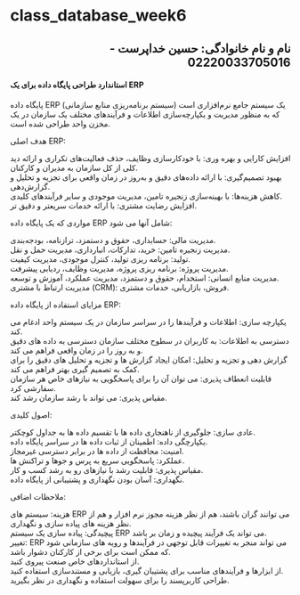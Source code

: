 # class_database_week6
<h2 dir="rtl">نام و نام خانوادگی: حسین خداپرست - 02220033705016</h2>

<h4>استاندارد طراحی پایگاه داده برای یک ERP</h4>
پایگاه داده ERP (سیستم برنامه‌ریزی منابع سازمانی) یک سیستم جامع نرم‌افزاری است که به منظور مدیریت و یکپارچه‌سازی اطلاعات و فرآیندهای مختلف یک سازمان در یک مخزن واحد طراحی شده است.

هدف اصلی ERP:

افزایش کارایی و بهره وری: با خودکارسازی وظایف، حذف فعالیت‌های تکراری و ارائه دید کلی از کل سازمان به مدیران و کارکنان.</br>
بهبود تصمیم‌گیری: با ارائه داده‌های دقیق و به‌روز در زمان واقعی برای تجزیه و تحلیل و گزارش‌دهی.</br>
کاهش هزینه‌ها: با بهینه‌سازی زنجیره تامین، مدیریت موجودی و سایر فرآیندهای کلیدی.</br>
افزایش رضایت مشتری: با ارائه خدمات سریعتر و دقیق تر.</br>

مواردی که یک پایگاه داده ERP  شامل آنها می شود:

مدیریت مالی: حسابداری، حقوق و دستمزد، ترازنامه، بودجه‌بندی.</br>
مدیریت زنجیره تامین: خرید، تدارکات، انبارداری، مدیریت حمل و نقل.</br>
تولید: برنامه ریزی تولید، کنترل موجودی، مدیریت کیفیت.</br>
مدیریت پروژه: برنامه ریزی پروژه، مدیریت وظایف، ردیابی پیشرفت.</br>
مدیریت منابع انسانی: استخدام، حقوق و دستمزد، مدیریت عملکرد، آموزش و توسعه.</br>
مدیریت ارتباط با مشتری (CRM): فروش، بازاریابی، خدمات مشتری.</br>

مزایای استفاده از پایگاه داده ERP:

یکپارچه سازی: اطلاعات و فرآیندها را در سراسر سازمان در یک سیستم واحد ادغام می کند.</br>
دسترسی به اطلاعات: به کاربران در سطوح مختلف سازمان دسترسی به داده های دقیق و به روز را در زمان واقعی فراهم می کند.</br>
گزارش دهی و تجزیه و تحلیل: امکان ایجاد گزارش ها و تجزیه و تحلیل های دقیق را برای کمک به تصمیم گیری بهتر فراهم می کند.</br>
قابلیت انعطاف پذیری: می توان آن را برای پاسخگویی به نیازهای خاص هر سازمان سفارشی کرد.</br>
مقیاس پذیری: می تواند با رشد سازمان رشد کند.</br>

اصول کلیدی:

عادی سازی: جلوگیری از ناهنجاری داده ها با تقسیم داده ها به جداول کوچکتر.</br>
یکپارچگی داده: اطمینان از ثبات داده ها در سراسر پایگاه داده.</br>
امنیت: محافظت از داده ها در برابر دسترسی غیرمجاز.</br>
عملکرد: پاسخگویی سریع به پرس و جوها و تراکنش ها.</br>
مقیاس پذیری: قابلیت رشد با نیازهای رو به رشد کسب و کار.</br>
نگهداری: آسان بودن نگهداری و پشتیبانی از پایگاه داده.

ملاحظات اضافی:

هزینه: سیستم های ERP می توانند گران باشند، هم از نظر هزینه مجوز نرم افزار و هم از نظر هزینه های پیاده سازی و نگهداری.</br>
پیچیدگی: پیاده سازی یک سیستم ERP می تواند یک فرآیند پیچیده و زمان بر باشد.</br>
تغییر: ERP می تواند منجر به تغییرات قابل توجهی در فرآیندها و رویه های سازمانی شود که ممکن است برای برخی از کارکنان دشوار باشد.</br>
از استانداردهای خاص صنعت پیروی کنید.</br>
از ابزارها و فرآیندهای مناسب برای پشتیبان گیری، بازیابی و مستندسازی استفاده کنید.</br>
طراحی کاربرپسند را برای سهولت استفاده و نگهداری در نظر بگیرید.</br>
